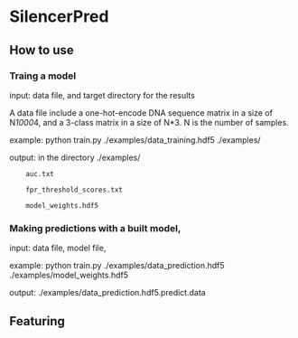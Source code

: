 # SilencerPred
## How to use
### Traing a model 
input: data file, and target directory for the results

A data file include a one-hot-encode DNA sequence matrix in a size of N*1000*4, and a 3-class matrix in a size of N*3. N is the number of samples.
 
example:
python train.py  ./examples/data_training.hdf5 ./examples/

output: in the directory ./examples/

        auc.txt

        fpr_threshold_scores.txt
        
        model_weights.hdf5
 
 
### Making predictions with a built model, 
input: data file, model file, 
 
example:
python train.py ./examples/data_prediction.hdf5 ./examples/model_weights.hdf5

output: ./examples/data_prediction.hdf5.predict.data

## Featuring
